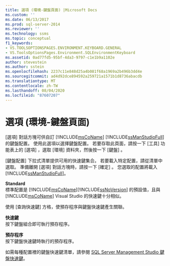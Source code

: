 ```yaml
---
title: 選項 (環境-鍵盤頁面) |Microsoft Docs
ms.custom: ''
ms.date: 06/13/2017
ms.prod: sql-server-2014
ms.reviewer: ''
ms.technology: ssms
ms.topic: conceptual
f1_keywords:
- VS.TOOLSOPTIONSPAGES.ENVIRONMENT.KEYBOARD.GENERAL
- VS.ToolsOptionsPages.Environment.SQLEnvironmentKeyboard
ms.assetid: 0ad77fd5-95bf-4da3-9797-c1e1b9a1102e
author: stevestein
ms.author: sstein
ms.openlocfilehash: 2237c11e848d25a4b081f68a1969a2b496b3dd4e
ms.sourcegitcommit: ad4d92dce894592a259721a1571b1d8736abacdb
ms.translationtype: MT
ms.contentlocale: zh-TW
ms.lasthandoff: 08/04/2020
ms.locfileid: "87607207"
---
```

# <a name="options-environment-keyboard-page"></a>選項 (環境-鍵盤頁面) 
  [選項]  對話方塊可供自訂 [!INCLUDE[msCoName](../../includes/msconame-md.md)] [!INCLUDE[ssManStudioFull](../../includes/ssmanstudiofull-md.md)] 的鍵盤配置。 使用此選項以選擇鍵盤配置。 若要存取此頁面，請按一下 [工具]  功能表上的 [選項]  ，選取 [環境]  資料夾，然後按一下 [鍵盤]  。  
  
 [鍵盤配置]  下拉式清單提供可用的快速鍵集合。 若要載入特定配置，請從清單中選取。 準備離開 [選項]  對話方塊時，請按一下 [確定]  。 您選取的配置將載入 [!INCLUDE[ssManStudioFull](../../includes/ssmanstudiofull-md.md)]。  
  
 **Standard**  
 標準配置是 [!INCLUDE[msCoName](../../includes/msconame-md.md)][!INCLUDE[ssNoVersion](../../includes/ssnoversion-md.md)] 的預設值，且與 [!INCLUDE[msCoName](../../includes/msconame-md.md)] Visual Studio 的快速鍵十分相似。  
  
 使用 [查詢快速鍵]  方格，使預存程序與鍵盤快速鍵產生關聯。  
  
 **快速鍵**  
 按下鍵盤組合即可執行預存程序。  
  
 **預存程序**  
 按下鍵盤快速鍵時執行的預存程序。  
  
 如需每種配置裡的鍵盤快速鍵清單，請參閱 [SQL Server Management Studio 鍵盤快速鍵](../sql-server-management-studio-keyboard-shortcuts.md)。  
  
  
